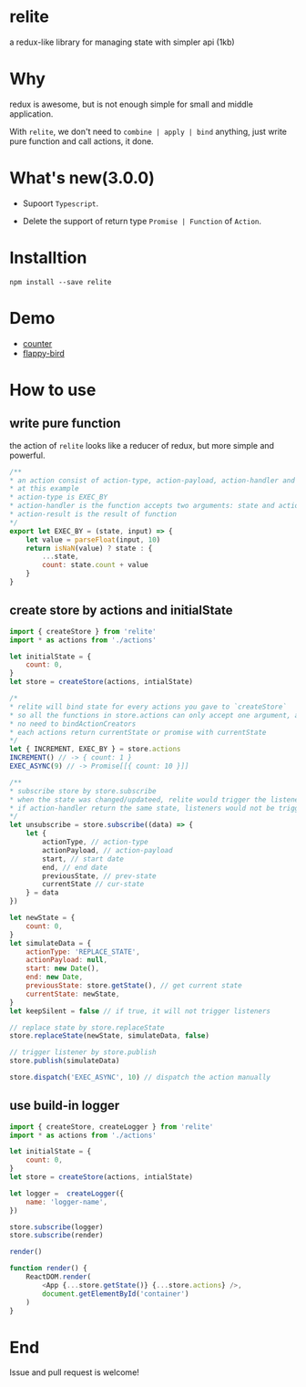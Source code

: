 # relite
a redux-like library for managing state with simpler api (1kb)

# Why
redux is awesome, but is not enough simple for small and middle application. 

With `relite`, we don't need to `combine | apply | bind` anything, just write pure function and call actions, it done.

# What's new(3.0.0)

+ Supoort `Typescript`.

+ Delete the support of return type `Promise | Function` of `Action`.

# Installtion

```shell
npm install --save relite
```

# Demo

- [counter](https://github.com/Lucifier129/relite/tree/master/examples/counter)
- [flappy-bird](https://github.com/Lucifier129/flappy-bird)

# How to use

## write pure function

the action of `relite` looks like a reducer of redux, but more simple and powerful.

```javascript
/**
* an action consist of action-type, action-payload, action-handler and action-result
* at this example
* action-type is EXEC_BY
* action-handler is the function accepts two arguments: state and action-payload
* action-result is the result of function
*/
export let EXEC_BY = (state, input) => {
	let value = parseFloat(input, 10)
	return isNaN(value) ? state : {
		...state,
		count: state.count + value
	}
}
```

## create store by actions and initialState

```javascript
import { createStore } from 'relite'
import * as actions from './actions'

let initialState = {
	count: 0,
}
let store = createStore(actions, intialState)

/*
* relite will bind state for every actions you gave to `createStore`
* so all the functions in store.actions can only accept one argument, action-payload
* no need to bindActionCreators
* each actions return currentState or promise with currentState
*/
let { INCREMENT, EXEC_BY } = store.actions
INCREMENT() // -> { count: 1 }
EXEC_ASYNC(9) // -> Promise[[{ count: 10 }]]

/**
* subscribe store by store.subscribe
* when the state was changed/updateed, relite would trigger the listeners
* if action-handler return the same state, listeners would not be triggered
*/
let unsubscribe = store.subscribe((data) => {
	let {
		actionType, // action-type
		actionPayload, // action-payload
		start, // start date
		end, // end date
		previousState, // prev-state
		currentState // cur-state
	} = data
})

let newState = {
	count: 0,
}
let simulateData = {
	actionType: 'REPLACE_STATE',
	actionPayload: null,
	start: new Date(),
	end: new Date,
	previousState: store.getState(), // get current state
	currentState: newState,
}
let keepSilent = false // if true, it will not trigger listeners

// replace state by store.replaceState
store.replaceState(newState, simulateData, false)

// trigger listener by store.publish
store.publish(simulateData)

store.dispatch('EXEC_ASYNC', 10) // dispatch the action manually

```

## use build-in logger

```javascript
import { createStore, createLogger } from 'relite'
import * as actions from './actions'

let initialState = {
	count: 0,
}
let store = createStore(actions, intialState)

let logger =  createLogger({
	name: 'logger-name',
})

store.subscribe(logger)
store.subscribe(render)

render()

function render() {
	ReactDOM.render(
		<App {...store.getState()} {...store.actions} />,
		document.getElementById('container')
	)
}
```

# End
Issue and pull request is welcome!
